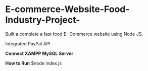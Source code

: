 # E-commerce-Website-Food-Industry-Project-
Built a complete a fast food E- Commerce website using Node JS.

Integrated PayPal API

**Connect XAMPP MySQL Server**

**How to Run**
  $node index.js
